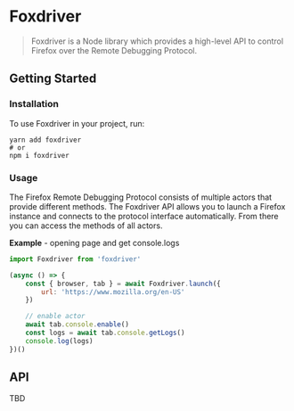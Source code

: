 Foxdriver
=========

> Foxdriver is a Node library which provides a high-level API to control Firefox over the Remote Debugging Protocol.

## Getting Started

### Installation

To use Foxdriver in your project, run:

```
yarn add foxdriver
# or
npm i foxdriver
```

### Usage

The Firefox Remote Debugging Protocol consists of multiple actors that provide different methods. The Foxdriver API allows you to launch a Firefox instance and connects to the protocol interface automatically. From there you can access the methods of all actors.

__Example__ - opening page and get console.logs

```js
import Foxdriver from 'foxdriver'

(async () => {
    const { browser, tab } = await Foxdriver.launch({
        url: 'https://www.mozilla.org/en-US'
    })

    // enable actor
    await tab.console.enable()
    const logs = await tab.console.getLogs()
    console.log(logs)
})()
```

## API

TBD
